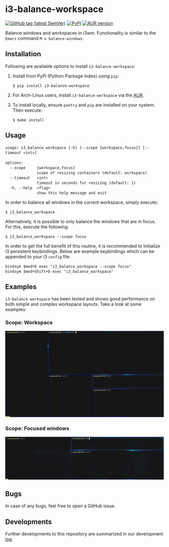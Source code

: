 # i3-balance-workspace

[![GitHub tag (latest SemVer)](https://img.shields.io/github/v/tag/atreyasha/i3-balance-workspace?color=brightgreen&label=release&logo=GitHub)](https://github.com/atreyasha/i3-balance-workspace/tags)
[![PyPI](https://img.shields.io/pypi/v/i3-balance-workspace?color=brightgreen&logo=pypi&logoColor=yellow)](https://pypi.org/project/i3-balance-workspace/)
[![AUR version](https://img.shields.io/aur/version/i3-balance-workspace?color=brightgreen&logo=Arch%20Linux)](https://aur.archlinux.org/packages/i3-balance-workspace/)

Balance windows and workspaces in i3wm. Functionality is similar to the `Emacs` command `M-x balance-windows`.

## Installation

Following are available options to install `i3-balance-workspace`:

1. Install from PyPi (Python Package Index) using `pip`:

    ```shell
    $ pip install i3-balance-workspace
    ```

2. For Arch-Linux users, install `i3-balance-workspace` via the [AUR](https://aur.archlinux.org/packages/i3-balance-workspace/).

3. To install locally, ensure `poetry` and `pip` are installed on your system. Then execute:

    ```shell
    $ make install
    ```

## Usage

```
usage: i3_balance_workspace [-h] [--scope {workspace,focus}] [--timeout <int>]

options:
  --scope     {workspace,focus}
              scope of resizing containers (default: workspace)
  --timeout   <int>
              timeout in seconds for resizing (default: 1)
  -h, --help  <flag>
              show this help message and exit
```

In order to balance all windows in the current workspace, simply execute:

```shell
$ i3_balance_workspace
```

Alternatively, it is possible to only balance the windows that are in focus. For this, execute the following:

```shell
$ i3_balance_workspace --scope focus
```

In order to get the full benefit of this routine, it is recommended to initialize i3 persistent keybindings. Below are example keybindings which can be appended to your i3 `config` file.

```shell
bindsym $mod+b exec "i3_balance_workspace --scope focus"
bindsym $mod+Shift+b exec "i3_balance_workspace"
```

## Examples

`i3-balance-workspace` has been tested and shows good performance on both simple and complex workspace layouts. Take a look at some examples:

### Scope: Workspace

<p align="center">
<img src="https://raw.githubusercontent.com/atreyasha/i3-balance-workspace/main/docs/workspace.gif" width="800">
</p>

### Scope: Focused windows

<p align="center">
<img src="https://raw.githubusercontent.com/atreyasha/i3-balance-workspace/main/docs/windows.gif" width="800">
</p>

## Bugs

In case of any bugs, feel free to open a GitHub issue.

## Developments

Further developments to this repository are summarized in our development [log](https://github.com/atreyasha/i3-balance-workspace/blob/main/docs/develop.md).
